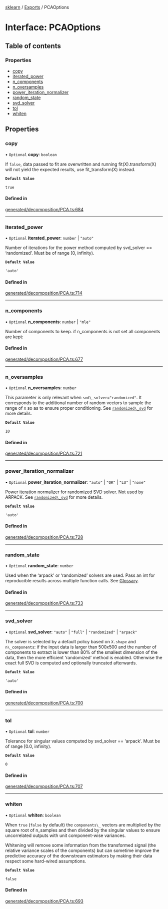 [sklearn](../readme.md) / [Exports](../modules.md) / PCAOptions

# Interface: PCAOptions

## Table of contents

### Properties

- [copy](PCAOptions.md#copy)
- [iterated\_power](PCAOptions.md#iterated_power)
- [n\_components](PCAOptions.md#n_components)
- [n\_oversamples](PCAOptions.md#n_oversamples)
- [power\_iteration\_normalizer](PCAOptions.md#power_iteration_normalizer)
- [random\_state](PCAOptions.md#random_state)
- [svd\_solver](PCAOptions.md#svd_solver)
- [tol](PCAOptions.md#tol)
- [whiten](PCAOptions.md#whiten)

## Properties

### copy

• `Optional` **copy**: `boolean`

If `false`, data passed to fit are overwritten and running fit(X).transform(X) will not yield the expected results, use fit\_transform(X) instead.

**`Default Value`**

`true`

#### Defined in

[generated/decomposition/PCA.ts:684](https://github.com/transitive-bullshit/scikit-learn-ts/blob/367336a/packages/sklearn/src/generated/decomposition/PCA.ts#L684)

___

### iterated\_power

• `Optional` **iterated\_power**: `number` \| ``"auto"``

Number of iterations for the power method computed by svd\_solver == ‘randomized’. Must be of range \[0, infinity).

**`Default Value`**

`'auto'`

#### Defined in

[generated/decomposition/PCA.ts:714](https://github.com/transitive-bullshit/scikit-learn-ts/blob/367336a/packages/sklearn/src/generated/decomposition/PCA.ts#L714)

___

### n\_components

• `Optional` **n\_components**: `number` \| ``"mle"``

Number of components to keep. if n\_components is not set all components are kept:

#### Defined in

[generated/decomposition/PCA.ts:677](https://github.com/transitive-bullshit/scikit-learn-ts/blob/367336a/packages/sklearn/src/generated/decomposition/PCA.ts#L677)

___

### n\_oversamples

• `Optional` **n\_oversamples**: `number`

This parameter is only relevant when `svd\_solver="randomized"`. It corresponds to the additional number of random vectors to sample the range of `X` so as to ensure proper conditioning. See [`randomized\_svd`](sklearn.utils.extmath.randomized_svd.html#sklearn.utils.extmath.randomized_svd "sklearn.utils.extmath.randomized_svd") for more details.

**`Default Value`**

`10`

#### Defined in

[generated/decomposition/PCA.ts:721](https://github.com/transitive-bullshit/scikit-learn-ts/blob/367336a/packages/sklearn/src/generated/decomposition/PCA.ts#L721)

___

### power\_iteration\_normalizer

• `Optional` **power\_iteration\_normalizer**: ``"auto"`` \| ``"QR"`` \| ``"LU"`` \| ``"none"``

Power iteration normalizer for randomized SVD solver. Not used by ARPACK. See [`randomized\_svd`](sklearn.utils.extmath.randomized_svd.html#sklearn.utils.extmath.randomized_svd "sklearn.utils.extmath.randomized_svd") for more details.

**`Default Value`**

`'auto'`

#### Defined in

[generated/decomposition/PCA.ts:728](https://github.com/transitive-bullshit/scikit-learn-ts/blob/367336a/packages/sklearn/src/generated/decomposition/PCA.ts#L728)

___

### random\_state

• `Optional` **random\_state**: `number`

Used when the ‘arpack’ or ‘randomized’ solvers are used. Pass an int for reproducible results across multiple function calls. See [Glossary](../../glossary.html#term-random_state).

#### Defined in

[generated/decomposition/PCA.ts:733](https://github.com/transitive-bullshit/scikit-learn-ts/blob/367336a/packages/sklearn/src/generated/decomposition/PCA.ts#L733)

___

### svd\_solver

• `Optional` **svd\_solver**: ``"auto"`` \| ``"full"`` \| ``"randomized"`` \| ``"arpack"``

The solver is selected by a default policy based on `X.shape` and `n\_components`: if the input data is larger than 500x500 and the number of components to extract is lower than 80% of the smallest dimension of the data, then the more efficient ‘randomized’ method is enabled. Otherwise the exact full SVD is computed and optionally truncated afterwards.

**`Default Value`**

`'auto'`

#### Defined in

[generated/decomposition/PCA.ts:700](https://github.com/transitive-bullshit/scikit-learn-ts/blob/367336a/packages/sklearn/src/generated/decomposition/PCA.ts#L700)

___

### tol

• `Optional` **tol**: `number`

Tolerance for singular values computed by svd\_solver == ‘arpack’. Must be of range \[0.0, infinity).

**`Default Value`**

`0`

#### Defined in

[generated/decomposition/PCA.ts:707](https://github.com/transitive-bullshit/scikit-learn-ts/blob/367336a/packages/sklearn/src/generated/decomposition/PCA.ts#L707)

___

### whiten

• `Optional` **whiten**: `boolean`

When `true` (`false` by default) the `components\_` vectors are multiplied by the square root of n\_samples and then divided by the singular values to ensure uncorrelated outputs with unit component-wise variances.

Whitening will remove some information from the transformed signal (the relative variance scales of the components) but can sometime improve the predictive accuracy of the downstream estimators by making their data respect some hard-wired assumptions.

**`Default Value`**

`false`

#### Defined in

[generated/decomposition/PCA.ts:693](https://github.com/transitive-bullshit/scikit-learn-ts/blob/367336a/packages/sklearn/src/generated/decomposition/PCA.ts#L693)
